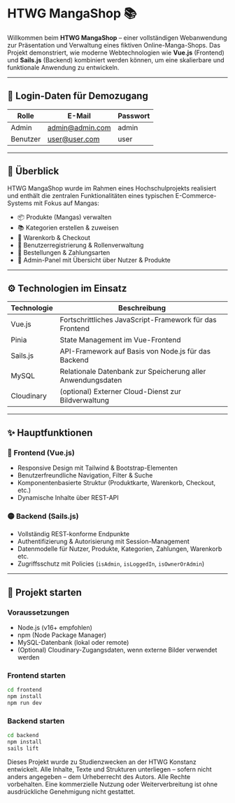 # HTWG MangaShop 📚

Willkommen beim **HTWG MangaShop** – einer vollständigen Webanwendung zur Präsentation und Verwaltung eines fiktiven Online-Manga-Shops. Das Projekt demonstriert, wie moderne Webtechnologien wie **Vue.js** (Frontend) und **Sails.js** (Backend) kombiniert werden können, um eine skalierbare und funktionale Anwendung zu entwickeln.

---

## 🔐 Login-Daten für Demozugang

| Rolle   | E-Mail               | Passwort  |
|---------|----------------------|-----------|
| Admin   | admin@admin.com      | admin     |
| Benutzer  | user@user.com        | user      |

---

## 🧩 Überblick

HTWG MangaShop wurde im Rahmen eines Hochschulprojekts realisiert und enthält die zentralen Funktionalitäten eines typischen E-Commerce-Systems mit Fokus auf Mangas:

- 📦 Produkte (Mangas) verwalten
- 📚 Kategorien erstellen & zuweisen
- 🛒 Warenkorb & Checkout
- 🔐 Benutzerregistrierung & Rollenverwaltung
- 🧾 Bestellungen & Zahlungsarten
- 🧠 Admin-Panel mit Übersicht über Nutzer & Produkte

---

## ⚙️ Technologien im Einsatz

| Technologie    | Beschreibung                                                                 |
|----------------|------------------------------------------------------------------------------|
| Vue.js         | Fortschrittliches JavaScript-Framework für das Frontend                     |
| Pinia          | State Management im Vue-Frontend                                             |
| Sails.js       | API-Framework auf Basis von Node.js für das Backend                         |
| MySQL          | Relationale Datenbank zur Speicherung aller Anwendungsdaten                 |
| Cloudinary     | (optional) Externer Cloud-Dienst zur Bildverwaltung                         |

---

## ✨ Hauptfunktionen

### 🔵 Frontend (Vue.js)

- Responsive Design mit Tailwind & Bootstrap-Elementen
- Benutzerfreundliche Navigation, Filter & Suche
- Komponentenbasierte Struktur (Produktkarte, Warenkorb, Checkout, etc.)
- Dynamische Inhalte über REST-API

### 🟡 Backend (Sails.js)

- Vollständig REST-konforme Endpunkte
- Authentifizierung & Autorisierung mit Session-Management
- Datenmodelle für Nutzer, Produkte, Kategorien, Zahlungen, Warenkorb etc.
- Zugriffsschutz mit Policies (`isAdmin`, `isLoggedIn`, `isOwnerOrAdmin`)

---

## 🚀 Projekt starten

### Voraussetzungen

- Node.js (v16+ empfohlen)
- npm (Node Package Manager)
- MySQL-Datenbank (lokal oder remote)
- (Optional) Cloudinary-Zugangsdaten, wenn externe Bilder verwendet werden

### Frontend starten

```bash
cd frontend
npm install
npm run dev

```

### Backend starten

```bash
cd backend
npm install
sails lift

```

Dieses Projekt wurde zu Studienzwecken an der HTWG Konstanz entwickelt.
Alle Inhalte, Texte und Strukturen unterliegen – sofern nicht anders angegeben – dem Urheberrecht des Autors.
Alle Rechte vorbehalten. Eine kommerzielle Nutzung oder Weiterverbreitung ist ohne ausdrückliche Genehmigung nicht gestattet.
